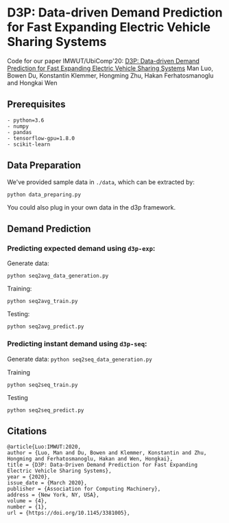 # D3P: Data-driven Demand Prediction for Fast Expanding Electric Vehicle Sharing Systems

Code for our paper IMWUT/UbiComp'20: [D3P: Data-driven Demand Prediction for Fast Expanding Electric Vehicle Sharing Systems](http://wrap.warwick.ac.uk/135568/1/WRAP-D3P-data-driven-demand-prediction-fast-expanding-electric-vehicle-sharing-systems-Wen-2020.pdf)
Man Luo, Bowen Du, Konstantin Klemmer, Hongming Zhu, Hakan Ferhatosmanoglu and Hongkai Wen

 
## Prerequisites


```
- python=3.6   
- numpy
- pandas  
- tensorflow-gpu=1.8.0  
- scikit-learn  
```

## Data Preparation

We've provided sample data in `./data`, which can be extracted by:

```python data_preparing.py```

You could also plug in your own data in the d3p framework.

## Demand Prediction

### Predicting expected demand using `d3p-exp`:

Generate data:

```python seq2avg_data_generation.py```

Training:

```python seq2avg_train.py```

Testing:

```python seq2avg_predict.py```

### Predicting instant demand using `d3p-seq`:

Generate data:
```python seq2seq_data_generation.py```

Training

```python seq2seq_train.py```

Testing

```python seq2seq_predict.py```



## Citations
```
@article{Luo:IMWUT:2020, 
author = {Luo, Man and Du, Bowen and Klemmer, Konstantin and Zhu, Hongming and Ferhatosmanoglu, Hakan and Wen, Hongkai}, 
title = {D3P: Data-Driven Demand Prediction for Fast Expanding Electric Vehicle Sharing Systems}, 
year = {2020}, 
issue_date = {March 2020}, 
publisher = {Association for Computing Machinery}, 
address = {New York, NY, USA}, 
volume = {4}, 
number = {1}, 
url = {https://doi.org/10.1145/3381005},
```

